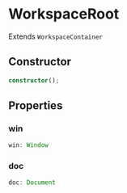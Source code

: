 # WorkspaceRoot

Extends `WorkspaceContainer`

## Constructor

```ts
constructor();
```

## Properties

### win

```ts
win: Window
```

### doc

```ts
doc: Document
```
